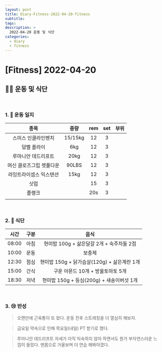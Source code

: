 ```yaml
---
layout: post
title: Diary-Fitness-2022-04-20-fitness
subtitle:
tags:
description: >
  2022-04-20 운동 및 식단
categories:
  - diary
  - fitness
---
```


# [Fitness] 2022-04-20

##  __🏋️‍♀️ 운동 및 식단__   
<br/>

### __1. 📒 운동 일지__ 


| 종목 | 중량 | rem | set | 부위 |
|:----------:|:----------:|:----------:|:----------:|:----------:|
| 스미스 인클라인벤치 | 15/15kg | 12 | 3 |  |
| 덤벨 플라이 | 6kg | 12 | 3 |  |
| 루마니안 데드리프트 | 20kg | 12 | 3 |  |
| 머신 클로즈그립 렛풀다운 | 90LBS | 12 | 3 |  |
| 라잉트라이셉스 익스텐션 | 15kg | 12 | 3 |  |
| 싯업 |  | 15 | 3 |  |
|  플랭크|  | 20s | 3 |  |
|  |  |  |  |  |

<br/>

### __2. 🍗 식단__  

| 시간 | 구분 | 음식 |
|:----------:|:----------:|:----------:|
| 08:00 | 아침 | 현미밥 100g + 삶은달걀 2개 + 숙주차돌 2점 |
| 10:00 | 운동 | 보충제 |
| 12:30 | 점심 | 현미밥 150g + 닭가슴살(120g) + 삶은계란 1개 |
| 15:00 | 간식 | 구운 아몬드 10개 + 방울토마토 5개  |
| 18:30 | 저녁 | 현미밥 150g + 등심(200g) + 새송이버섯 1개 |

<br/>

### __3. 😢 반성__

> 오랜만에 근육통이 또 왔다. 운동 전후 스트레칭을 더 열심히 해보자.

> 금요일 약속으로 인해 목요일(내일) PT 받기로 했다.

> 루마니안 데드리프트 자세가 아직 익숙하지 않아 하면서도 뭔가 부자연스러운 느낌이 들었다. 맨몸으로 거울보며 더 연습 해봐야겠다.
